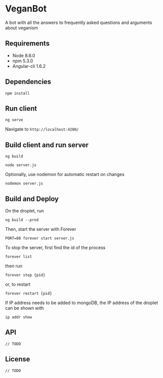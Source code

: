 # VeganBot

A bot with all the answers to frequently asked questions and arguments about veganism

## Requirements

* Node 8.6.0
* npm 5.3.0
* Angular-cli 1.6.2

## Dependencies

`npm install`

## Run client

`ng serve`

Navigate to `http://localhost:4200/`

## Build client and run server

`ng build`

`node server.js`

Optionally, use nodemon for automatic restart on changes

`nodemon server.js`

## Build and Deploy

On the droplet, run

`ng build --prod`

Then, start the server with Forever

`PORT=80 forever start server.js`

To stop the server, first find the id of the process

`forever list`

then run

`forever stop {pid}`

or, to restart

`forever restart {pid}`

If IP address needs to be added to mongoDB, the IP address of the droplet can be shown with

`ip addr show`

## API

`// TODO`

## License

`// TODO`
